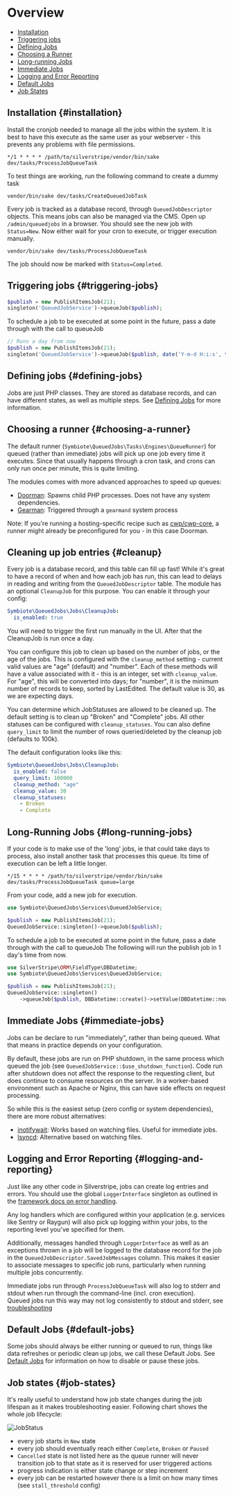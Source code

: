 # Overview

 * [Installation](#installation)
 * [Triggering jobs](#triggering-jobs)
 * [Defining Jobs](#defining-jobs)
 * [Choosing a Runner](#choosing-a-runner)
 * [Long-running Jobs](#long-running-jobs)
 * [Immediate Jobs](#immediate-jobs)
 * [Logging and Error Reporting](#logging-and-reporting)
 * [Default Jobs](#default-jobs)
 * [Job States](#job-states)

## Installation {#installation}

Install the cronjob needed to manage all the jobs within the system. It is best to have this execute as the
same user as your webserver - this prevents any problems with file permissions.

```
*/1 * * * * /path/to/silverstripe/vendor/bin/sake dev/tasks/ProcessJobQueueTask
```

To test things are working, run the following command to create a dummy task

```
vendor/bin/sake dev/tasks/CreateQueuedJobTask 
```

Every job is tracked as a database record, through `QueuedJobDescriptor` objects.
This means jobs can also be managed via the CMS.
Open up `/admin/queuedjobs` in a browser.
You should see the new job with `Status=New`.
Now either wait for your cron to execute, or trigger execution manually.

```
vendor/bin/sake dev/tasks/ProcessJobQueueTask 
```

The job should now be marked with `Status=Completed`.

## Triggering jobs {#triggering-jobs}

```php
$publish = new PublishItemsJob(21);
singleton('QueuedJobService')->queueJob($publish);
```

To schedule a job to be executed at some point in the future, pass a date through with the call to queueJob

```php
// Runs a day from now
$publish = new PublishItemsJob(21);
singleton('QueuedJobService')->queueJob($publish, date('Y-m-d H:i:s', time() + 86400));
```

## Defining jobs {#defining-jobs}

Jobs are just PHP classes. They are stored as database records,
and can have different states, as well as multiple steps.
See [Defining Jobs](defining-jobs.md) for more information.

## Choosing a runner {#choosing-a-runner}

The default runner (`Symbiote\QueuedJobs\Tasks\Engines\QueueRunner`)
for queued (rather than immediate) jobs
will pick up one job every time it executes. Since that usually happens through
a cron task, and crons can only run once per minute,
this is quite limiting.

The modules comes with more advanced approaches to speed up queues:

 * [Doorman](configure-runners.md): Spawns child PHP processes. Does not have any system dependencies.
 * [Gearman](configure-runners.md): Triggered through a `gearmand` system process

Note: If you're running a hosting-specific recipe such as
[cwp/cwp-core](https://github.com/silverstripe/cwp-core),
a runner might already be preconfigured for you - in this case Doorman. 

## Cleaning up job entries {#cleanup}

Every job is a database record, and this table can fill up fast!
While it's great to have a record of when and how each job has run,
this can lead to delays in reading and writing from the `QueuedJobDescriptor` table.
The module has an optional `CleanupJob` for this purpose. You can enable
it through your config:

```yaml
Symbiote\QueuedJobs\Jobs\CleanupJob:
  is_enabled: true
```

You will need to trigger the first run manually in the UI. After that the CleanupJob is run once a day.

You can configure this job to clean up based on the number of jobs, or the age of the jobs. This is
configured with the `cleanup_method` setting - current valid values are "age" (default)  and "number".
Each of these methods will have a value associated with it - this is an integer, set with `cleanup_value`.
For "age", this will be converted into days; for "number", it is the minimum number of records to keep, sorted by LastEdited.
The default value is 30, as we are expecting days.

You can determine which JobStatuses are allowed to be cleaned up. The default setting is to clean up "Broken" and "Complete" jobs. All other statuses can be configured with `cleanup_statuses`. You can also define `query_limit` to limit the number of rows queried/deleted by the cleanup job (defaults to 100k).

The default configuration looks like this:

```yaml
Symbiote\QueuedJobs\Jobs\CleanupJob:
  is_enabled: false
  query_limit: 100000
  cleanup_method: "age"
  cleanup_value: 30
  cleanup_statuses:
    - Broken
    - Complete
```

## Long-Running Jobs {#long-running-jobs}

If your code is to make use of the 'long' jobs, ie that could take days to process, also install another task
that processes this queue. Its time of execution can be left a little longer.

```
*/15 * * * * /path/to/silverstripe/vendor/bin/sake dev/tasks/ProcessJobQueueTask queue=large
```

From your code, add a new job for execution.

```php
use Symbiote\QueuedJobs\Services\QueuedJobService;

$publish = new PublishItemsJob(21);
QueuedJobService::singleton()->queueJob($publish);
```

To schedule a job to be executed at some point in the future, pass a date through with the call to queueJob
The following will run the publish job in 1 day's time from now.

```php
use SilverStripe\ORM\FieldType\DBDatetime;
use Symbiote\QueuedJobs\Services\QueuedJobService;

$publish = new PublishItemsJob(21);
QueuedJobService::singleton()
    ->queueJob($publish, DBDatetime::create()->setValue(DBDatetime::now()->getTimestamp() + 86400)->Rfc2822());
```

## Immediate Jobs {#immediate-jobs}

Jobs can be declare to run "immediately", rather than being queued.
What that means in practice depends on your configuration.

By default, these jobs are run on PHP shutdown,
in the same process which queued the job
(see `QueuedJobService::$use_shutdown_function`).
Code run after shutdown does not affect the response to the requesting client,
but does continue to consume resources on the server.
In a worker-based environment such as Apache or Nginx,
this can have side effects on request processing.

So while this is the easiest setup (zero config or system dependencies),
there are more robust alternatives:

 * [inotifywait](immediate-jobs.md): Works based on watching files. Useful for immediate jobs.
 * [lsyncd](immediate-run-through-lsyncd.md): Alternative based on watching files.

## Logging and Error Reporting {#logging-and-reporting}

Just like any other code in Silverstripe, jobs can create log entries and errors.
You should use the global `LoggerInterface` singleton
as outlined in the [framework docs on error handling](https://docs.silverstripe.org/en/4/developer_guides/debugging/error_handling/).

Any log handlers which are configured within your application
(e.g. services like Sentry or Raygun) will also pick up logging
within your jobs, to the reporting level you've specified for them.

Additionally, messages handled through `LoggerInterface`
as well as an exceptions thrown in a job will be logged
to the database record for the job in the `QueuedJobDescriptor.SavedJobMessages`
column. This makes it easier to associate messages to specific job runs,
particularly when running multiple jobs concurrently.

Immediate jobs run through `ProcessJobQueueTask` will also
log to stderr and stdout when run through the command-line (incl. cron execution).  
Queued jobs run this way may not log consistently to stdout and stderr,
see [troubleshooting](troubleshooting.md#cant-see-errors)
 

## Default Jobs {#default-jobs}

Some jobs should always be either running or queued to run, things like data refreshes or periodic clean up jobs, we call these Default Jobs.
See [Default Jobs](default-jobs.md) for information on how to
disable or pause these jobs.

## Job states {#job-states}

It's really useful to understand how job state changes during the job lifespan as it makes troubleshooting easier.
Following chart shows the whole job lifecycle:

![JobStatus](../job_status.jpg)

* every job starts in `New` state
* every job should eventually reach either `Complete`, `Broken` or `Paused`
* `Cancelled` state is not listed here as the queue runner will never transition job to that state as it is reserved for user triggered actions
* progress indication is either state change or step increment
* every job can be restarted however there is a limit on how many times (see `stall_threshold` config)
